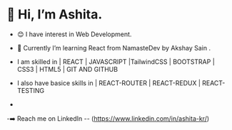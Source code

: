 # 👋  Hi, I’m Ashita.
- 😊 I have interest in Web Development.
- 🌱 Currently I’m learning React from NamasteDev by Akshay Sain .

- I am skilled in | REACT | JAVASCRIPT |TailwindCSS | BOOTSTRAP | CSS3 | HTML5 | GIT AND GITHUB 
- I also have basice skills in | REACT-ROUTER | REACT-REDUX | REACT-TESTING 
- 
-➡️ Reach me on LinkedIn -- (https://www.linkedin.com/in/ashita-kr/)



<!---
Ashita-23/Ashita-23 is a ✨ special ✨ repository because its `README.md` (this file) appears on your GitHub profile.
You can click the Preview link to take a look at your changes.
--->
